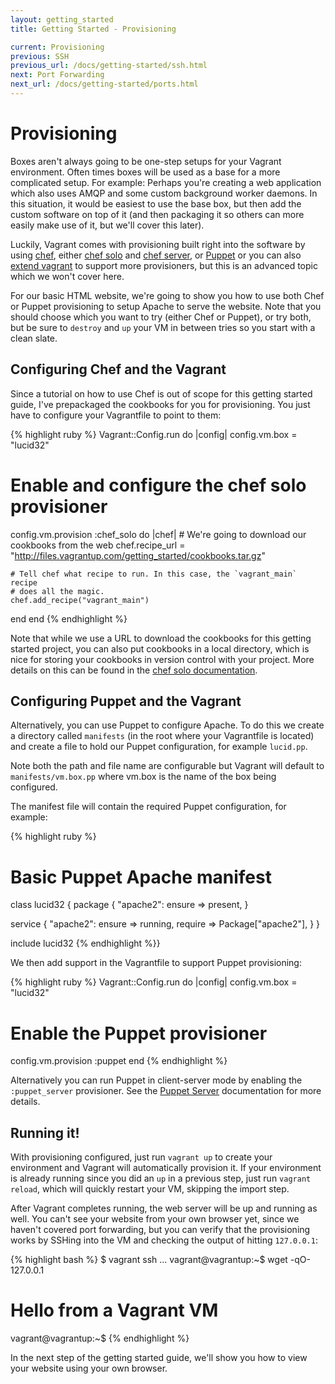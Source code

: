 ```yaml
---
layout: getting_started
title: Getting Started - Provisioning

current: Provisioning
previous: SSH
previous_url: /docs/getting-started/ssh.html
next: Port Forwarding
next_url: /docs/getting-started/ports.html
---
```

# Provisioning

Boxes aren't always going to be one-step setups for your Vagrant environment.
Often times boxes will be used as a base for a more complicated setup. For
example: Perhaps you're creating a web application which also uses AMQP and
some custom background worker daemons. In this situation, it would be easiest
to use the base box, but then add the custom software on top of it (and then
packaging it so others can more easily make use of it, but we'll cover this
later).

Luckily, Vagrant comes with provisioning built right into the software by
using [chef](http://www.opscode.com/chef), either [chef solo](http://wiki.opscode.com/display/chef/Chef+Solo)
and [chef server](http://wiki.opscode.com/display/chef/Chef+Server), or [Puppet](http://www.puppetlabs.com/puppet) or
you can also [extend vagrant](/docs/provisioners/others.html) to support more provisioners, but this is an advanced topic
which we won't cover here.

For our basic HTML website, we're going to show you how to use both Chef or Puppet provisioning to setup Apache
to serve the website. Note that you should choose which you want to try (either Chef or Puppet),
or try both, but be sure to `destroy` and `up` your VM in between tries
so you start with a clean slate.

## Configuring Chef and the Vagrant

Since a tutorial on how to use Chef is out of scope for this getting started
guide, I've prepackaged the cookbooks for you for provisioning. You just have
to configure your Vagrantfile to point to them:

{% highlight ruby %}
Vagrant::Config.run do |config|
  config.vm.box = "lucid32"

  # Enable and configure the chef solo provisioner
  config.vm.provision :chef_solo do |chef|
    # We're going to download our cookbooks from the web
    chef.recipe_url = "http://files.vagrantup.com/getting_started/cookbooks.tar.gz"

    # Tell chef what recipe to run. In this case, the `vagrant_main` recipe
    # does all the magic.
    chef.add_recipe("vagrant_main")
  end
end
{% endhighlight %}

Note that while we use a URL to download the cookbooks for this getting
started project, you can also put cookbooks in a local directory, which is
nice for storing your cookbooks in version control with your project. More
details on this can be found in the [chef solo documentation](/docs/provisioners/chef_solo.html).

## Configuring Puppet and the Vagrant

Alternatively, you can use Puppet to configure Apache.  To do this we create a directory called `manifests`
(in the root where your Vagrantfile is located) and create a file to hold our Puppet configuration, for example `lucid.pp`.

Note both the path and file name are configurable but Vagrant will default to `manifests/vm.box.pp` where vm.box is the name
of the box being configured.

The manifest file will contain the required Puppet configuration, for example:

{% highlight ruby %}
# Basic Puppet Apache manifest

class lucid32 {
  package { "apache2":
    ensure => present,
  }

  service { "apache2":
    ensure => running,
    require => Package["apache2"],
  }
}

include lucid32
{% endhighlight %}}

We then add support in the Vagrantfile to support Puppet provisioning:

{% highlight ruby %}
Vagrant::Config.run do |config|
  config.vm.box = "lucid32"

  # Enable the Puppet provisioner
  config.vm.provision :puppet
end
{% endhighlight %}

Alternatively you can run Puppet in client-server mode by enabling the `:puppet_server` provisioner.  See the [Puppet Server](/docs/provisioners/puppet_server.html) documentation for more details.

## Running it!

With provisioning configured, just run `vagrant up` to create your environment
and Vagrant will automatically provision it. If your environment is already
running since you did an `up` in a previous step, just run `vagrant reload`,
which will quickly restart your VM, skipping the import step.

After Vagrant completes running, the web server will be up and running as well.
You can't see your website from your own browser yet, since we haven't covered
port forwarding, but you can verify that the provisioning works by SSHing into
the VM and checking the output of hitting `127.0.0.1`:

{% highlight bash %}
$ vagrant ssh
...
vagrant@vagrantup:~$ wget -qO- 127.0.0.1
<h1>Hello from a Vagrant VM</h1>
vagrant@vagrantup:~$
{% endhighlight %}

In the next step of the getting started guide, we'll show you how to view
your website using your own browser.
